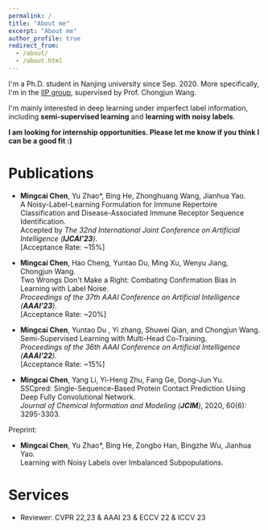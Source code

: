 ```yaml
---
permalink: /
title: "About me"
excerpt: "About me"
author_profile: true
redirect_from: 
  - /about/
  - /about.html
---
```


I'm a Ph.D. student in Nanjing university since Sep. 2020. More specifically, I'm in the [IIP group](http://iip.nju.edu.cn/), supervised by Prof. Chongjun Wang. 

I'm mainly interested in deep learning under imperfect label information, including **semi-supervised learning** and **learning with noisy labels**. 

**I am looking for internship opportunities. Please let me know if you think I can be a good fit :)**

<!-- News
======
-->

Publications
======
- **Mingcai Chen**, Yu Zhao\*, Bing He, Zhonghuang Wang, Jianhua Yao.  
A Noisy-Label-Learning Formulation for Immune Repertoire Classification and Disease-Associated Immune Receptor Sequence Identification.  
Accepted by *The 32nd International Joint Conference on Artificial Intelligence (**IJCAI'23**)*.  
[Acceptance Rate: ~15%]

- **Mingcai Chen**, Hao Cheng, Yuntao Du, Ming Xu, Wenyu Jiang, Chongjun Wang.  
Two Wrongs Don't Make a Right: Combating Confirmation Bias in Learning with Label Noise.  
*Proceedings of the 37th AAAI Conference on Artificial Intelligence (**AAAI'23**)*.  
[Acceptance Rate: ~20%]

- **Mingcai Chen**, Yuntao Du , Yi zhang, Shuwei Qian, and Chongjun Wang.  
Semi-Supervised Learning with Multi-Head Co-Training.  
*Proceedings of the 36th AAAI Conference on Artificial Intelligence (**AAAI'22**)*.  
[Acceptance Rate: ~15%]

- **Mingcai Chen**, Yang Li, Yi-Heng Zhu, Fang Ge, Dong-Jun Yu.  
SSCpred: Single-Sequence-Based Protein Contact Prediction Using Deep Fully Convolutional Network.  
*Journal of Chemical Information and Modeling (**JCIM**)*, 2020, 60(6): 3295-3303.  


Preprint:

- **Mingcai Chen**, Yu Zhao*, Bing He, Zongbo Han, Bingzhe Wu, Jianhua Yao.  
Learning with Noisy Labels over Imbalanced Subpopulations.




Services
======
- Reviewer: CVPR 22,23 & AAAI 23 & ECCV 22 & ICCV 23
